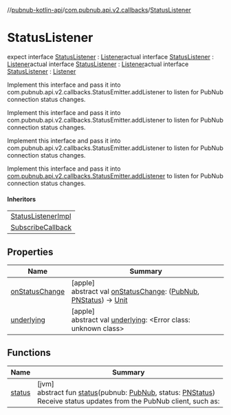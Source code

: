 //[pubnub-kotlin-api](../../../index.md)/[com.pubnub.api.v2.callbacks](../index.md)/[StatusListener](index.md)

# StatusListener

expect interface [StatusListener](index.md) : [Listener](../../../../../pubnub-kotlin/pubnub-kotlin-core-api/pubnub-kotlin-core-api/com.pubnub.api.callbacks/-listener/index.md)actual interface [StatusListener](index.md) : [Listener](../../../../../pubnub-kotlin/pubnub-kotlin-core-api/pubnub-kotlin-core-api/com.pubnub.api.callbacks/-listener/index.md)actual interface [StatusListener](index.md) : [Listener](../../../../../pubnub-kotlin/pubnub-kotlin-core-api/pubnub-kotlin-core-api/com.pubnub.api.callbacks/-listener/index.md)actual interface [StatusListener](index.md) : [Listener](../../../../../pubnub-kotlin/pubnub-kotlin-core-api/pubnub-kotlin-core-api/com.pubnub.api.callbacks/-listener/index.md)

Implement this interface and pass it into com.pubnub.api.v2.callbacks.StatusEmitter.addListener to listen for PubNub connection status changes.

Implement this interface and pass it into com.pubnub.api.v2.callbacks.StatusEmitter.addListener to listen for PubNub connection status changes.

Implement this interface and pass it into com.pubnub.api.v2.callbacks.StatusEmitter.addListener to listen for PubNub connection status changes.

Implement this interface and pass it into [com.pubnub.api.v2.callbacks.StatusEmitter.addListener](../-status-emitter/add-listener.md) to listen for PubNub connection status changes.

#### Inheritors

| |
|---|
| [StatusListenerImpl](../-status-listener-impl/index.md) |
| [SubscribeCallback](../../com.pubnub.api.callbacks/-subscribe-callback/index.md) |

## Properties

| Name | Summary |
|---|---|
| [onStatusChange](on-status-change.md) | [apple]<br>abstract val [onStatusChange](on-status-change.md): ([PubNub](../../com.pubnub.api/-pub-nub/index.md), [PNStatus](../../../../../pubnub-kotlin/pubnub-kotlin-core-api/pubnub-kotlin-core-api/com.pubnub.api.models.consumer/-p-n-status/index.md)) -&gt; [Unit](https://kotlinlang.org/api/latest/jvm/stdlib/kotlin-stdlib/kotlin/-unit/index.html) |
| [underlying](underlying.md) | [apple]<br>abstract val [underlying](underlying.md): <!---  GfmCommand {"@class":"org.jetbrains.dokka.gfm.ResolveLinkGfmCommand","dri":{"packageName":"","classNames":"<Error class: unknown class>","callable":null,"target":{"@class":"org.jetbrains.dokka.links.PointingToDeclaration"},"extra":null}} --->&lt;Error class: unknown class&gt;<!--- ---> |

## Functions

| Name | Summary |
|---|---|
| [status](status.md) | [jvm]<br>abstract fun [status](status.md)(pubnub: [PubNub](../../com.pubnub.api/-pub-nub/index.md), status: [PNStatus](../../../../../pubnub-kotlin/pubnub-kotlin-core-api/pubnub-kotlin-core-api/com.pubnub.api.models.consumer/-p-n-status/index.md))<br>Receive status updates from the PubNub client, such as: |
